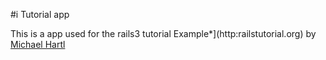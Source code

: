 #i Tutorial app

This is a app used for the rails3 tutorial 
Example*](http:railstutorial.org) by [Michael Hartl](www.foo.com)
